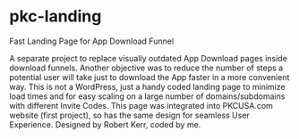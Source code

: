 # pkc-landing

Fast Landing Page for App Download Funnel

A separate project to replace visually outdated App Download pages inside download funnels. Another objective was to reduce the number of steps a potential user will take just to download the App faster in a more convenient way. This is not a WordPress, just a handy coded landing page to minimize load times and for easy scaling on a large number of domains/subdomains with different Invite Codes. This page was integrated into PKCUSA.com website (first project), so has the same design for seamless User Experience. Designed by Robert Kerr, coded by me.

